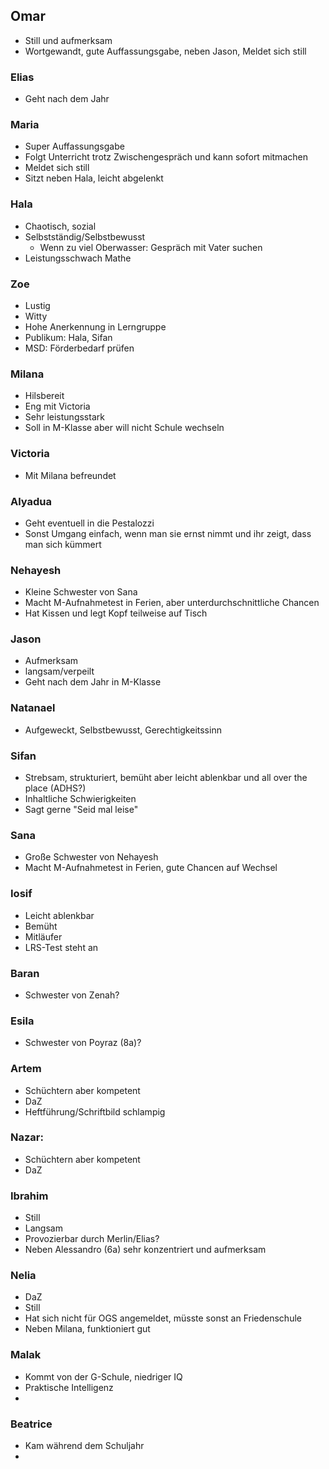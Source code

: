 
## Omar
- Still und aufmerksam
- Wortgewandt, gute Auffassungsgabe, neben Jason, Meldet sich still 

### Elias 
- Geht nach dem Jahr
### Maria
- Super Auffassungsgabe
- Folgt Unterricht trotz Zwischengespräch und kann sofort mitmachen
- Meldet sich still
- Sitzt neben Hala, leicht abgelenkt

### Hala 
- Chaotisch, sozial
- Selbstständig/Selbstbewusst
	- Wenn zu viel Oberwasser: Gespräch mit Vater suchen
- Leistungsschwach Mathe
### Zoe
- Lustig
- Witty
- Hohe Anerkennung in Lerngruppe
- Publikum: Hala, Sifan
- MSD: Förderbedarf prüfen 
### Milana
- Hilsbereit
- Eng mit Victoria 
- Sehr leistungsstark
- Soll in M-Klasse aber will nicht Schule wechseln 
### Victoria
- Mit Milana befreundet
### Alyadua 
- Geht eventuell in die Pestalozzi
- Sonst Umgang einfach, wenn man sie ernst nimmt und ihr zeigt, dass man sich kümmert
### Nehayesh 
- Kleine Schwester von Sana
- Macht M-Aufnahmetest in Ferien, aber unterdurchschnittliche Chancen
- Hat Kissen und legt Kopf teilweise auf Tisch

### Jason
- Aufmerksam
- langsam/verpeilt 
- Geht nach dem Jahr in M-Klasse

### Natanael
- Aufgeweckt, Selbstbewusst, Gerechtigkeitssinn 

### Sifan
- Strebsam, strukturiert, bemüht aber leicht ablenkbar und all over the place (ADHS?)
- Inhaltliche Schwierigkeiten
- Sagt gerne "Seid mal leise"
### Sana 
- Große Schwester von Nehayesh 
- Macht M-Aufnahmetest in Ferien, gute Chancen auf Wechsel
### Iosif
- Leicht ablenkbar 
- Bemüht 
- Mitläufer 
- LRS-Test steht an

### Baran
- Schwester von Zenah? 

### Esila
- Schwester von Poyraz (8a)?

### Artem 
- Schüchtern aber kompetent
- DaZ
- Heftführung/Schriftbild schlampig

### Nazar: 
- Schüchtern aber kompetent
- DaZ

### Ibrahim
- Still
- Langsam
- Provozierbar durch Merlin/Elias? 
- Neben Alessandro (6a) sehr konzentriert und aufmerksam 

### Nelia
- DaZ
- Still
- Hat sich nicht für OGS angemeldet, müsste sonst an Friedenschule 
- Neben Milana, funktioniert gut 

### Malak 
- Kommt von der G-Schule, niedriger IQ 
- Praktische Intelligenz 
- 
### Beatrice
- Kam während dem Schuljahr 
- 